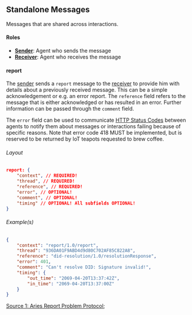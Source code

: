 ## Standalone Messages

Messages that are shared across interactions.

#### Roles
- <u>**Sender**</u>: Agent who sends the message
- <u>**Receiver**</u>: Agent who receives the message

#### report
The <u>sender</u> sends a `report` message to the <u>receiver</u> to provide him with details about a previously received message. This can be a simple acknowledgement or e.g. an error report. The `reference` field refers to the message that is either acknowledged or has resulted in an error. Further information can be passed through the `comment` field.

The `error` field can be used to communicate [HTTP Status Codes](https://en.wikipedia.org/wiki/List_of_HTTP_status_codes) between agents to notify them about messages or interactions failing because of specific reasons. Note that error code 418 MUST be implemented, but is reserved to be returned by IoT teapots requested to brew coffee.

###### Layout

```JSON
report: {
    "context", // REQUIRED!
    "thread", // REQUIRED!
    "reference", // REQUIRED!
    "error", // OPTIONAL!
    "comment", // OPTIONAL!
    "timing" // OPTIONAL! All subfields OPTIONAL!
}
```

###### Example(s)

```JSON
{
    "context": "report/1.0/report",
    "thread": "936DA01F9ABD4d9d80C702AF85C822A8",
    "reference": "did-resolution/1.0/resolutionResponse",
    "error": 401,
    "comment": "Can't resolve DID: Signature invalid!",
    "timing": {
        "out_time": "2069-04-20T13:37:42Z",
        "in_time": "2069-04-20T13:37:00Z"
    }
}
```
[Source 1: Aries Report Problem Protocol](https://github.com/hyperledger/aries-rfcs/blob/master/features/0035-report-problem/README.md);
